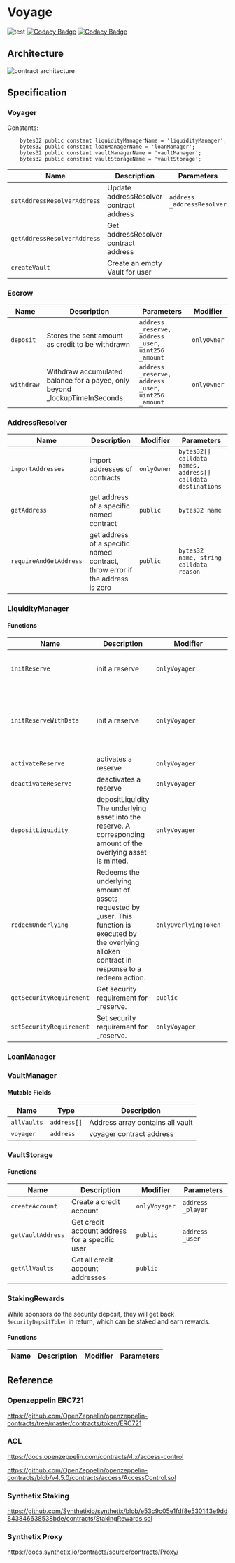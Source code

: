 # Voyage
![test](https://github.com/voyage-finance/voyage-contracts/actions/workflows/test.yml/badge.svg?branch=main)
[![Codacy Badge](https://app.codacy.com/project/badge/Grade/b267ea2078424f5b927060006ca5c66b)](https://www.codacy.com?utm_source=github.com&amp;utm_medium=referral&amp;utm_content=voyage-finance/voyage-contracts&amp;utm_campaign=Badge_Grade)
[![Codacy Badge](https://app.codacy.com/project/badge/Coverage/b267ea2078424f5b927060006ca5c66b)](https://www.codacy.com?utm_source=github.com&utm_medium=referral&utm_content=voyage-finance/voyage-contracts&utm_campaign=Badge_Coverage)

## Architecture

![contract architecture](https://github.com/halcyon-project/voyage-contracts/blob/main/doc/voyage_arch.png)

## Specification

### Voyager

Constants:

```solidity
    bytes32 public constant liquidityManagerName = 'liquidityManager';
    bytes32 public constant loanManagerName = 'loanManager';
    bytes32 public constant vaultManagerName = 'vaultManager';
    bytes32 public constant vaultStorageName = 'vaultStorage';
```

| Name                        | Description                             | Parameters                 | Modifier    |
| --------------------------- | --------------------------------------- | -------------------------- | ----------- |
| `setAddressResolverAddress` | Update addressResolver contract address | `address _addressResolver` | `onlyOwner` |
| `getAddressResolverAddress` | Get addressResolver contract address    |                            | `public`    |
| `createVault`               | Create an empty Vault for user          |                            | `public`    |


### Escrow


| Name        | Description                                                                | Parameters                                         | Modifier    |
| ----------- | -------------------------------------------------------------------------- | -------------------------------------------------- | ----------- |
| `deposit`   | Stores the sent amount as credit to be withdrawn                           | `address _reserve, address _user, uint256 _amount` | `onlyOwner` |
| `withdraw ` | Withdraw accumulated balance for a payee, only beyond _lockupTimeInSeconds | `address _reserve, address _user, uint256 _amount` | `onlyOwner` |

### AddressResolver

| Name                   | Description                                                                  | Modifier    | Parameters                                                  |
| ---------------------- | ---------------------------------------------------------------------------- | ----------- | ----------------------------------------------------------- |
| `importAddresses`      | import addresses of contracts                                                | `onlyOwner` | `bytes32[] calldata names, address[] calldata destinations` |
| `getAddress`           | get address of a specific named contract                                     | `public`    | `bytes32 name`                                              |
| `requireAndGetAddress` | get address of a specific named contract, throw error if the address is zero | `public`    | `bytes32 name, string calldata reason`                      |

### LiquidityManager

#### Functions

| Name                     | Description                                                                                                                                            | Modifier             | Parameters                                                                                                                                                                                                                                 |
| ------------------------ | ------------------------------------------------------------------------------------------------------------------------------------------------------ | -------------------- | ------------------------------------------------------------------------------------------------------------------------------------------------------------------------------------------------------------------------------------------ |
| `initReserve`            | init a reserve                                                                                                                                         | `onlyVoyager`        | `address _reserve, uint8 _underlyingAssetDecimals, address _interestRateStrategyAddress, uint256 _securityRequirement`                                                                                                                     |
| `initReserveWithData`    | init a reserve                                                                                                                                         | `onlyVoyager`        | `address _reserve, string memory _jdTokenName, string memory _jdTokenSymbol, string memory _sdTokenName, string memory _sdTokenSymbol, uint8 _underlyingAssetDecimals, address _interestRateStrategyAddress, uint256 _securityRequirement` |
| `activateReserve`        | activates a reserve                                                                                                                                    | `onlyVoyager`        | `address _reserve`                                                                                                                                                                                                                         |  |
| `deactivateReserve`      | deactivates a reserve                                                                                                                                  | `onlyVoyager`        | `address _reserve`                                                                                                                                                                                                                         |  |
| `depositLiquidity`       | depositLiquidity The underlying asset into the reserve. A corresponding amount of the overlying asset is minted.                                       | `onlyVoyager`        | ` address _reserve， CoreLibrary.Tranche _tranche, uint256 _amount`                                                                                                                                                                        |  |
| `redeemUnderlying`       | Redeems the underlying amount of assets requested by _user. This function is executed by the overlying aToken contract in response to a redeem action. | `onlyOverlyingToken` | ` address _reserve, CoreLibrary.Tranche _tranche, address payable _user, uint256 _amount, uint256 _aTokenBalanceAfterRedeem`                                                                                                               |  |
| `getSecurityRequirement` | Get security requirement for _reserve.                                                                                                                 | `public`             | ` address _reserve`                                                                                                                                                                                                                        |  |
| `setSecurityRequirement` | Set security requirement for _reserve.                                                                                                                 | `onlyVoyager`        | ` address _reserve, uint256 _value`                                                                                                                                                                                                        |  |

### LoanManager

### VaultManager

#### Mutable Fields

| Name        | Type        | Description                      |
| ----------- | ----------- | -------------------------------- |
| `allVaults` | `address[]` | Address array contains all vault |
| `voyager`   | `address`   | voyager contract address         |

### VaultStorage

#### Functions

| Name              | Description                                    | Modifier      | Parameters        |
| ----------------- | ---------------------------------------------- | ------------- | ----------------- |
| `createAccount`   | Create a credit account                        | `onlyVoyager` | `address _player` |
| `getVaultAddress` | Get credit account address for a specific user | `public`      | `address _user`   |
| `getAllVaults`    | Get all credit account addresses               | `public`      |                   |


### StakingRewards

While sponsors do the security deposit, they will get back `SecurityDepsitToken` in return, which can be staked and earn rewards.

#### Functions

| Name | Description | Modifier | Parameters |
| ---- | ----------- | -------- | ---------- |

## Reference

### Openzeppelin ERC721

https://github.com/OpenZeppelin/openzeppelin-contracts/tree/master/contracts/token/ERC721

### ACL

https://docs.openzeppelin.com/contracts/4.x/access-control

https://github.com/OpenZeppelin/openzeppelin-contracts/blob/v4.5.0/contracts/access/AccessControl.sol

### Synthetix Staking

https://github.com/Synthetixio/synthetix/blob/e53c9c05e1fdf8e530143e9dd843846638538bde/contracts/StakingRewards.sol

### Synthetix Proxy

https://docs.synthetix.io/contracts/source/contracts/Proxy/
